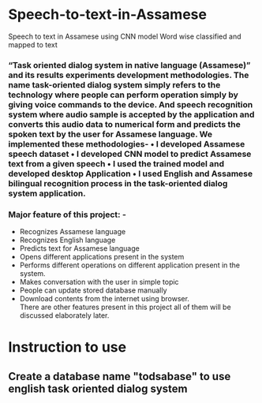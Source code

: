 # Speech-to-text-in-Assamese
Speech to text in Assamese using CNN model
Word wise classified and mapped to text
<h3>“Task oriented dialog system in native language (Assamese)” and its results experiments development methodologies. The name task-oriented dialog system simply refers to the technology where people can perform operation simply by giving voice commands to the device.
And speech recognition system where audio sample is accepted by the application and converts this audio data to numerical form and predicts the spoken text by the user for Assamese language.
We implemented these methodologies-
•	I developed Assamese speech dataset 
•	I developed CNN model to predict Assamese text from a given speech
•	I used the trained model and developed desktop Application
•	I used English and Assamese bilingual recognition process in the task-oriented dialog system application.
</h3>
<h3>Major feature of this project: -</h3>
<ul>
<li>Recognizes Assamese language</li>
<li>Recognizes English language</li>
<li>Predicts text for Assamese language</li>
<li>Opens different applications present in the system</li>
<li>Performs different operations on different application present in the system.</li>
<li>Makes conversation with the user in simple topic</li>
<li>People can update stored database manually</li>
<li>Download contents from the internet using browser.</li> 
There are other features present in this project all of them will be discussed elaborately later.
</ul>

 







<h1>Instruction to use</h1>
<h2>Create a database name "todsabase" to use english task oriented dialog system</h2>

